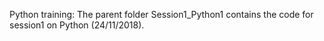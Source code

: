Python training:
The parent folder Session1_Python1 contains the code for session1 on Python (24/11/2018).